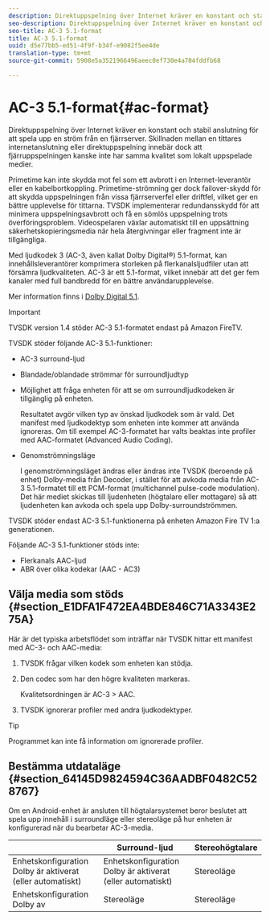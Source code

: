 ```yaml
---
description: Direktuppspelning över Internet kräver en konstant och stabil anslutning för att spela upp en ström från en fjärrserver. Skillnaden mellan en tittares internetanslutning eller direktuppspelning innebär dock att fjärruppspelningen kanske inte har samma kvalitet som lokalt uppspelade medier.
seo-description: Direktuppspelning över Internet kräver en konstant och stabil anslutning för att spela upp en ström från en fjärrserver. Skillnaden mellan en tittares internetanslutning eller direktuppspelning innebär dock att fjärruppspelningen kanske inte har samma kvalitet som lokalt uppspelade medier.
seo-title: AC-3 5.1-format
title: AC-3 5.1-format
uuid: d5e77bb5-ed51-4f9f-b34f-e9082f5ee4de
translation-type: tm+mt
source-git-commit: 5908e5a3521966496aeec0ef730e4a704fddfb68

---
```



# AC-3 5.1-format{#ac-format}

Direktuppspelning över Internet kräver en konstant och stabil anslutning för att spela upp en ström från en fjärrserver. Skillnaden mellan en tittares internetanslutning eller direktuppspelning innebär dock att fjärruppspelningen kanske inte har samma kvalitet som lokalt uppspelade medier.

Primetime kan inte skydda mot fel som ett avbrott i en Internet-leverantör eller en kabelbortkoppling. Primetime-strömning ger dock failover-skydd för att skydda uppspelningen från vissa fjärrserverfel eller driftfel, vilket ger en bättre upplevelse för tittarna. TVSDK implementerar redundansskydd för att minimera uppspelningsavbrott och få en sömlös uppspelning trots överföringsproblem. Videospelaren växlar automatiskt till en uppsättning säkerhetskopieringsmedia när hela återgivningar eller fragment inte är tillgängliga.

Med ljudkodek 3 (AC-3, även kallat Dolby Digital®) 5.1-format, kan innehållsleverantörer komprimera storleken på flerkanalsljudfiler utan att försämra ljudkvaliteten. AC-3 är ett 5.1-format, vilket innebär att det ger fem kanaler med full bandbredd för en bättre användarupplevelse.

Mer information finns i [Dolby Digital 5.1](https://www.dolby.com/us/en/technologies/dolby-digital.html).

>[!IMPORTANT]
>
>TVSDK version 1.4 stöder AC-3 5.1-formatet endast på Amazon FireTV.

TVSDK stöder följande AC-3 5.1-funktioner:

* AC-3 surround-ljud
* Blandade/oblandade strömmar för surroundljudtyp
* Möjlighet att fråga enheten för att se om surroundljudkodeken är tillgänglig på enheten.

   Resultatet avgör vilken typ av önskad ljudkodek som är vald. Det manifest med ljudkodektyp som enheten inte kommer att använda ignoreras. Om till exempel AC-3-formatet har valts beaktas inte profiler med AAC-formatet (Advanced Audio Coding).
* Genomströmningsläge

   I genomströmningsläget ändras eller ändras inte TVSDK (beroende på enhet) Dolby-media från Decoder, i stället för att avkoda media från AC-3 5.1-formatet till ett PCM-format (multichannel pulse-code modulation). Det här mediet skickas till ljudenheten (högtalare eller mottagare) så att ljudenheten kan avkoda och spela upp Dolby-surroundströmmen.

TVSDK stöder endast AC-3 5.1-funktionerna på enheten Amazon Fire TV 1:a generationen.

Följande AC-3 5.1-funktioner stöds inte:

* Flerkanals AAC-ljud
* ABR över olika kodekar (AAC - AC3)

## Välja media som stöds {#section_E1DFA1F472EA4BDE846C71A3343E275A}

Här är det typiska arbetsflödet som inträffar när TVSDK hittar ett manifest med AC-3- och AAC-media:

1. TVSDK frågar vilken kodek som enheten kan stödja.
1. Den codec som har den högre kvaliteten markeras.

   Kvalitetsordningen är AC-3 > AAC.
1. TVSDK ignorerar profiler med andra ljudkodektyper.

>[!TIP]
>
>Programmet kan inte få information om ignorerade profiler.

## Bestämma utdataläge {#section_64145D9824594C36AADBF0482C528767}

Om en Android-enhet är ansluten till högtalarsystemet beror beslutet att spela upp innehåll i surroundläge eller stereoläge på hur enheten är konfigurerad när du bearbetar AC-3-media.

|  | Surround-ljud | Stereohögtalare |
|---|---|---|
| Enhetskonfiguration Dolby är aktiverat (eller automatiskt) | Enhetskonfiguration Dolby är aktiverat (eller automatiskt) | Stereoläge |
| Enhetskonfiguration Dolby av | Stereoläge | Stereoläge |

